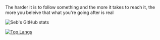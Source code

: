 
The harder it is to follow something and the more it takes to reach it, the more you beleive that what you're going after is real


![Seb's GitHub stats](https://github-readme-stats.vercel.app/api?username=astianmuchui&count_private=true&theme=radical)

[![Top Langs](https://github-readme-stats.vercel.app/api/top-langs/?username=astianmuchui&layout=compact)](https://github.com/astianmuchui/github-readme-stats&theme=dark)
